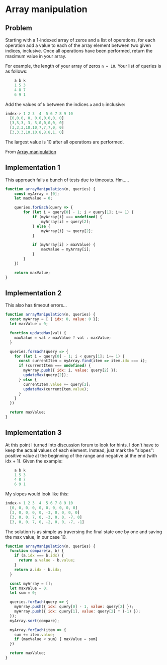 # Array manipulation

## Problem

Starting with a 1-indexed array of zeros and a list of operations, for each operation add a value to each of the array element between two given indices, inclusive. Once all operations have been performed, return the maximum value in your array.

For example, the length of your array of zeros `n = 10`. Your list of queries is as follows:

```javascript
    a b k
    1 5 3
    4 8 7
    6 9 1
```

Add the values of `k` between the indices `a` and `b` inclusive:

```javascript
index-> 1 2 3  4  5 6 7 8 9 10
  [0,0,0, 0, 0,0,0,0,0, 0]
  [3,3,3, 3, 3,0,0,0,0, 0]
  [3,3,3,10,10,7,7,7,0, 0]
  [3,3,3,10,10,8,8,8,1, 0]
```

The largest value is 10 after all operations are performed.

From [Array manipulation](https://www.hackerrank.com/challenges/crush/problem)

## Implementation 1

This approach fails a bunch of tests due to timeouts. Hm.....

```javascript
function arrayManipulation(n, queries) {
    const myArray = [0];
    let maxValue = 0;

    queries.forEach(query => {
        for (let i = query[0] - 1; i < query[1]; i+= 1) {
            if (myArray[i] === undefined) {
                myArray[i] = query[2];
            } else {
                myArray[i] += query[2];
            }

            if (myArray[i] > maxValue) {
                maxValue = myArray[i];
            }
        }
    })

    return maxValue;
}
```

## Implementation 2

This also has timeout errors...

```javascript
function arrayManipulation(n, queries) {
  const myArray = [ { idx: 0, value: 0 }];
  let maxValue = 0;

  function updateMax(val) {
    maxValue = val > maxValue ? val : maxValue;
  }

  queries.forEach(query => {
    for (let i = query[0] - 1; i < query[1]; i+= 1) {
      const currentItem = myArray.find(item => item.idx === i);
      if (currentItem === undefined) {
        myArray.push({ idx: i, value: query[2] });
        updateMax(query[2]);
      } else {
        currentItem.value += query[2];
        updateMax(currentItem.value);
      }
    }
  })

  return maxValue;
}
```

## Implementation 3

At this point I turned into discussion forum to look for hints. I don't have to keep the actual values of each element. Instead, just mark the "slopes": positive value at the beginning of the range and negative at the end (with idx + 1). Given the example:

```javascript
    a b k
    1 5 3
    4 8 7
    6 9 1
```

My slopes would look like this:

```javascript
index-> 1 2 3  4  5 6 7 8 9 10
  [0, 0, 0, 0, 0, 0, 0, 0, 0, 0]
  [3, 0, 0, 0, 0, -3, 0, 0, 0, 0]
  [3, 0, 0, 7, 0, -3, 0, 0, -7, 0]
  [3, 0, 0, 7, 0, -2, 0, 0, -7, -1]
```

The solution is as simple as traversing the final state one by one and saving the max value, in our case 10.

```javascript
function arrayManipulation(n, queries) {
  function compare(a, b) {
    if (a.idx === b.idx) {
      return a.value - b.value;
    }
    return a.idx - b.idx;
  }

  const myArray = [];
  let maxValue = 0;
  let sum = 0;

  queries.forEach(query => {
    myArray.push({ idx: query[0] - 1, value: query[2] });
    myArray.push({ idx: query[1], value: query[2] * (-1) });
  });
  myArray.sort(compare);

  myArray.forEach(item => {
    sum += item.value;
    if (maxValue < sum) { maxValue = sum}
  })

  return maxValue;
}
```
